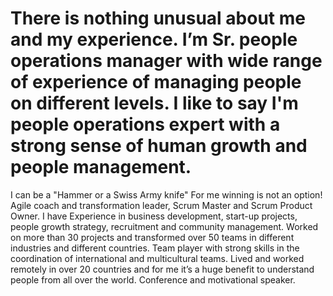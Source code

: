 # There is nothing unusual about me and my experience. I’m Sr. people operations manager with wide range of experience of managing people on different levels. I like to say I'm people operations expert with a strong sense of human growth and people management.
I can be a "Hammer or a Swiss Army knife"
For me winning is not an option!
Agile coach and transformation leader, Scrum Master and Scrum Product Owner.
I have Experience in business development, start-up projects, people growth strategy, recruitment and community management.
Worked on more than 30 projects and transformed over 50 teams in different industries and different countries.
Team player with strong skills in the coordination of international and multicultural teams.
Lived and worked remotely in over 20 countries and for me it’s a huge benefit to understand people from all over the world.
Conference and motivational speaker.


